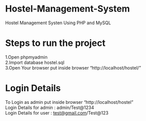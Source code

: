 # Hostel-Management-System
Hostel Management Systen Using PHP and MySQL

# Steps to run the project
1.Open phpmyadmin <br>
2.Import database hostel.sql <br>
3.Open Your browser put inside browser “http://localhost/hostel/” <br>

# Login Details
To Login as admin put inside browser “http://localhost/hostel” <br>
Login Details for admin : admin/Test@1234 <br>
Login Details for user : test@gmail.com/Test@123 <br>
